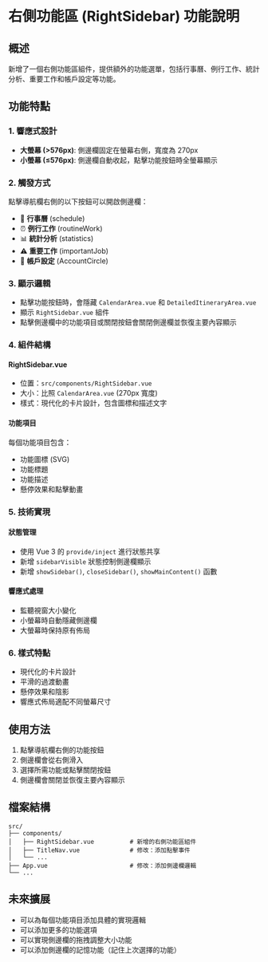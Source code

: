 # 右側功能區 (RightSidebar) 功能說明

## 概述

新增了一個右側功能區組件，提供額外的功能選單，包括行事曆、例行工作、統計分析、重要工作和帳戶設定等功能。

## 功能特點

### 1. 響應式設計

- **大螢幕 (>576px)**: 側邊欄固定在螢幕右側，寬度為 270px
- **小螢幕 (≤576px)**: 側邊欄自動收起，點擊功能按鈕時全螢幕顯示

### 2. 觸發方式

點擊導航欄右側的以下按鈕可以開啟側邊欄：

- 📅 **行事曆** (schedule)
- ⏰ **例行工作** (routineWork)
- 📊 **統計分析** (statistics)
- ⚠️ **重要工作** (importantJob)
- 👤 **帳戶設定** (AccountCircle)

### 3. 顯示邏輯

- 點擊功能按鈕時，會隱藏 `CalendarArea.vue` 和 `DetailedItineraryArea.vue`
- 顯示 `RightSidebar.vue` 組件
- 點擊側邊欄中的功能項目或關閉按鈕會關閉側邊欄並恢復主要內容顯示

### 4. 組件結構

#### RightSidebar.vue

- 位置：`src/components/RightSidebar.vue`
- 大小：比照 `CalendarArea.vue` (270px 寬度)
- 樣式：現代化的卡片設計，包含圖標和描述文字

#### 功能項目

每個功能項目包含：

- 功能圖標 (SVG)
- 功能標題
- 功能描述
- 懸停效果和點擊動畫

### 5. 技術實現

#### 狀態管理

- 使用 Vue 3 的 `provide/inject` 進行狀態共享
- 新增 `sidebarVisible` 狀態控制側邊欄顯示
- 新增 `showSidebar()`, `closeSidebar()`, `showMainContent()` 函數

#### 響應式處理

- 監聽視窗大小變化
- 小螢幕時自動隱藏側邊欄
- 大螢幕時保持原有佈局

### 6. 樣式特點

- 現代化的卡片設計
- 平滑的過渡動畫
- 懸停效果和陰影
- 響應式佈局適配不同螢幕尺寸

## 使用方法

1. 點擊導航欄右側的功能按鈕
2. 側邊欄會從右側滑入
3. 選擇所需功能或點擊關閉按鈕
4. 側邊欄會關閉並恢復主要內容顯示

## 檔案結構

```
src/
├── components/
│   ├── RightSidebar.vue          # 新增的右側功能區組件
│   ├── TitleNav.vue              # 修改：添加點擊事件
│   └── ...
├── App.vue                       # 修改：添加側邊欄邏輯
└── ...
```

## 未來擴展

- 可以為每個功能項目添加具體的實現邏輯
- 可以添加更多的功能選項
- 可以實現側邊欄的拖拽調整大小功能
- 可以添加側邊欄的記憶功能（記住上次選擇的功能）
